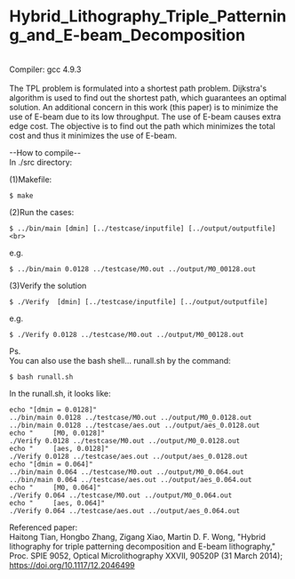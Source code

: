 # Hybrid_Lithography_Triple_Patterning_and_E-beam_Decomposition
<br>
Compiler: gcc 4.9.3<br><br>
The TPL problem is formulated into a shortest path problem. Dijkstra's algorithm is used to find out the shortest path, which guarantees an optimal solution. An additional concern in this work (this paper) is to minimize the use of E-beam due to its low throughput. The use of E-beam causes extra edge cost. The objective is to find out the path which minimizes the total cost and thus it minimizes the use of E-beam.<br>

--How to compile-- <br>
In ./src directory:<br>

(1)Makefile:<br>
```
$ make
```
(2)Run the cases:<br>
```
$ ../bin/main [dmin] [../testcase/inputfile] [../output/outputfile]<br>
```
e.g.<br>
```
$ ../bin/main 0.0128 ../testcase/M0.out ../output/M0_00128.out
```
(3)Verify the solution
```
$ ./Verify  [dmin] [../testcase/inputfile] [../output/outputfile]
```
e.g. <br>
```
$ ./Verify 0.0128 ../testcase/M0.out ../output/M0_00128.out
```

Ps. <br>
You can also use the bash shell... runall.sh by the command:<br>
```
$ bash runall.sh
```
In the runall.sh, it looks like:<br>
```
echo "[dmin = 0.0128]"
../bin/main 0.0128 ../testcase/M0.out ../output/M0_0.0128.out
../bin/main 0.0128 ../testcase/aes.out ../output/aes_0.0128.out
echo "     [M0, 0.0128]"
./Verify 0.0128 ../testcase/M0.out ../output/M0_0.0128.out
echo "     [aes, 0.0128]"
./Verify 0.0128 ../testcase/aes.out ../output/aes_0.0128.out
echo "[dmin = 0.064]"
../bin/main 0.064 ../testcase/M0.out ../output/M0_0.064.out
../bin/main 0.064 ../testcase/aes.out ../output/aes_0.064.out
echo "     [M0, 0.064]"
./Verify 0.064 ../testcase/M0.out ../output/M0_0.064.out
echo "     [aes, 0.064]"
./Verify 0.064 ../testcase/aes.out ../output/aes_0.064.out
```
Referenced paper:<br>
Haitong Tian, Hongbo Zhang, Zigang Xiao, Martin D. F. Wong, "Hybrid lithography for triple patterning decomposition and E-beam lithography," Proc. SPIE 9052, Optical Microlithography XXVII, 90520P (31 March 2014); https://doi.org/10.1117/12.2046499
